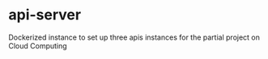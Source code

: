 # api-server
Dockerized instance to set up three apis instances for the partial project on Cloud Computing
